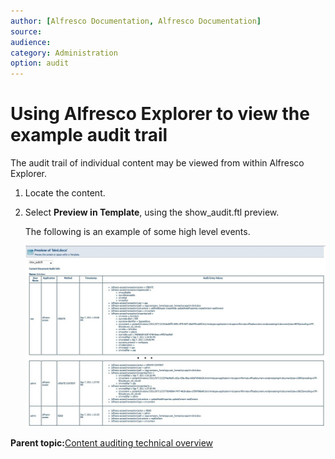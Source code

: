 ```yaml
---
author: [Alfresco Documentation, Alfresco Documentation]
source: 
audience: 
category: Administration
option: audit
---
```


# Using Alfresco Explorer to view the example audit trail

The audit trail of individual content may be viewed from within Alfresco Explorer.

1.  Locate the content.

2.  Select **Preview in Template**, using the show\_audit.ftl preview.

    The following is an example of some high level events.

    ![](../images/audit-example-explorer.jpg)


**Parent topic:**[Content auditing technical overview](../concepts/audit-content-techdesc.md)

